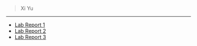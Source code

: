 >Xi Yu
---
- [Lab Report 1](Lab-Report-1.md)
- [Lab Report 2](Lab-Report-2.md)
- [Lab Report 3](Lab-Report-3.md)
